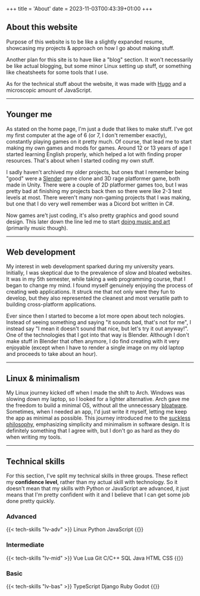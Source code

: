 +++
title = 'About'
date = 2023-11-03T00:43:39+01:00
+++

## About this website

Purpose of this website is to be like a slightly expanded resume, showcasing my projects & approach on how I go about making stuff.

Another plan for this site is to have like a "blog" section. It won't necessarily be like actual blogging, but some minor Linux setting up stuff, or something like cheatsheets for some tools that I use.

As for the technical stuff about the website, it was made with [Hugo](https://gohugo.io/) and a microscopic amount of JavaScript.

---

## Younger me

As stated on the home page, I'm just a dude that likes to make stuff. I've got my first computer at the age of 6 (or 7, I don't remember exactly), constantly playing games on it pretty much. Of course, that lead me to start making my own games and mods for games. Around 12 or 13 years of age I started learning English properly, which helped a lot with finding proper resources. That's about when I started coding my own stuff.

I sadly haven't archived my older projects, but ones that I remember being "good" were a [Slender](https://www.indiedb.com/games/slender-the-eight-pages) game clone and 3D rage platformer game, both made in Unity. There were a couple of 2D platformer games too, but I was pretty bad at finishing my projects back then so there were like 2-3 test levels at most. There weren't many non-gaming projects that I was making, but one that I do very well remember was a Dicord bot written in C#.

Now games are't just coding, it's also pretty graphics and good sound design. This later down the line led me to start [doing music and art](https://tunalad.tumblr.com/) (primarily music though).

---

## Web development

My interest in web development sparked during my university years. Initially, I was skeptical due to the prevalence of slow and bloated websites. It was in my 5th semester, while taking a web programming course, that I began to change my mind. I found myself genuinely enjoying the process of creating web applications. It struck me that not only were they fun to develop, but they also represented the cleanest and most versatile path to building cross-platform applications.

Ever since then I started to become a lot more open about tech nologies. Instead of seeing something and saying "it sounds bad, that's not for me", I instead say "I mean it doesn't sound that nice, but let's try it out anyway!". One of the technologies that I got into that way is Blender. Although I don't make stuff in Blender that often anymore, I do find creating with it very enjoyable (except when I have to render a single image on my old laptop and proceeds to take about an hour).

---

## Linux & minimalism

My Linux journey kicked off when I made the shift to Arch. Windows was slowing down my laptop, so I looked for a lighter alternative. Arch gave me the freedom to build a minimal OS, without all the unnecessary [bloatware](https://en.wikipedia.org/wiki/Software_bloat). Sometimes, when I needed an app, I'd just write it myself, letting me keep the app as minimal as possible. This journey introduced me to the [suckless philosophy](https://suckless.org/philosophy/), emphasizing simplicity and minimalism in software design. It is definitely something that I agree with, but I don't go as hard as they do when writing my tools.

---

## Technical skills

For this section, I've split my technical skills in three groups. These reflect my **confidence level**, rather than my actual skill with technology.
So it doesn't mean that my skills with Python or JavaScript are advanced, it just means that I'm pretty confident with it and I believe that I can get some job done pretty quickly.

### Advanced

{{< tech-skills "lv-adv" >}}
Linux
Python
JavaScript
{{</tech-skills>}}

### Intermediate

{{< tech-skills "lv-mid" >}}
Vue
Lua
Git
C/C++
SQL
Java
HTML
CSS
{{</tech-skills>}}

### Basic

{{< tech-skills "lv-bas" >}}
TypeScript
Django
Ruby
Godot
{{</tech-skills>}}
